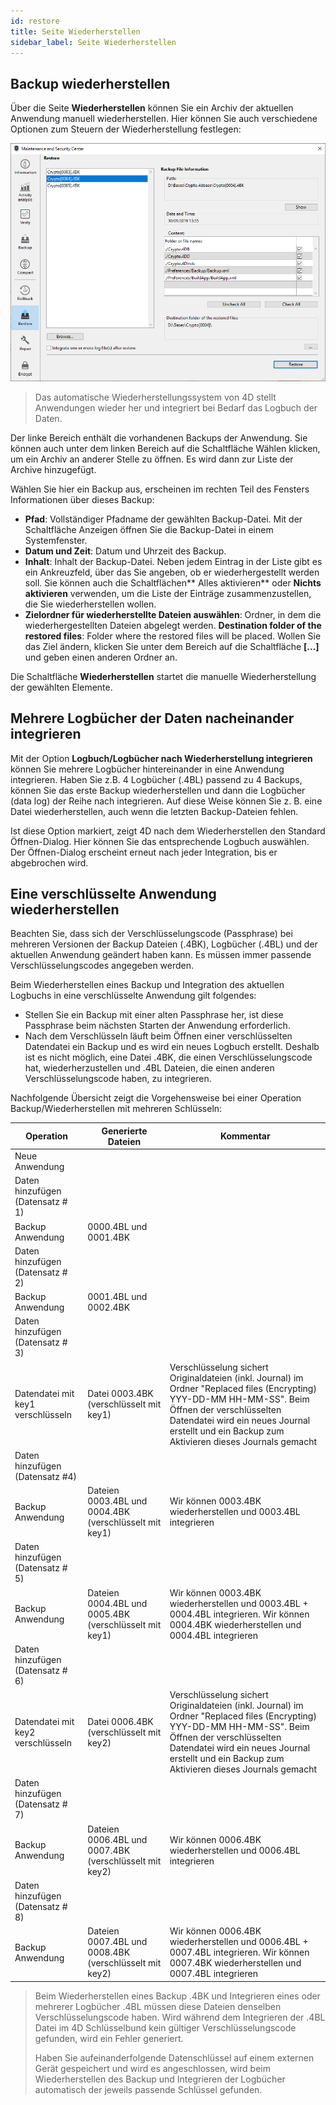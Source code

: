 ```yaml
---
id: restore
title: Seite Wiederherstellen
sidebar_label: Seite Wiederherstellen
---
```


## Backup wiederherstellen

Über die Seite **Wiederherstellen** können Sie ein Archiv der aktuellen Anwendung manuell wiederherstellen. Hier können Sie auch verschiedene Optionen zum Steuern der Wiederherstellung festlegen:

![](../assets/en/MSC/MSC_restore.png)

> Das automatische Wiederherstellungssystem von 4D stellt Anwendungen wieder her und integriert bei Bedarf das Logbuch der Daten.

Der linke Bereich enthält die vorhandenen Backups der Anwendung. Sie können auch unter dem linken Bereich auf die Schaltfläche Wählen klicken, um ein Archiv an anderer Stelle zu öffnen. Es wird dann zur Liste der Archive hinzugefügt.

Wählen Sie hier ein Backup aus, erscheinen im rechten Teil des Fensters Informationen über dieses Backup:

- **Pfad**: Vollständiger Pfadname der gewählten Backup-Datei. Mit der Schaltfläche Anzeigen öffnen Sie die Backup-Datei in einem Systemfenster.
- **Datum und Zeit**: Datum und Uhrzeit des Backup.
- **Inhalt**: Inhalt der Backup-Datei. Neben jedem Eintrag in der Liste gibt es ein Ankreuzfeld, über das Sie angeben, ob er wiederhergestellt werden soll. Sie können auch die Schaltflächen** Alles aktivieren** oder **Nichts aktivieren** verwenden, um die Liste der Einträge zusammenzustellen, die Sie wiederherstellen wollen.
- **Zielordner für wiederherstellte Dateien auswählen**: Ordner, in dem die wiederhergestellten Dateien abgelegt werden. **Destination folder of the restored files**: Folder where the restored files will be placed. Wollen Sie das Ziel ändern, klicken Sie unter dem Bereich auf die Schaltfläche **[...]** und geben einen anderen Ordner an.

Die Schaltfläche **Wiederherstellen** startet die manuelle Wiederherstellung der gewählten Elemente.

## Mehrere Logbücher der Daten nacheinander integrieren

Mit der Option **Logbuch/Logbücher nach Wiederherstellung integrieren** können Sie mehrere Logbücher hintereinander in eine Anwendung integrieren. Haben Sie z.B. 4 Logbücher (.4BL) passend zu 4 Backups, können Sie das erste Backup wiederherstellen und dann die Logbücher (data log) der Reihe nach integrieren. Auf diese Weise können Sie z. B. eine Datei wiederherstellen, auch wenn die letzten Backup-Dateien fehlen.

Ist diese Option markiert, zeigt 4D nach dem Wiederherstellen den Standard Öffnen-Dialog. Hier können Sie das entsprechende Logbuch auswählen. Der Öffnen-Dialog erscheint erneut nach jeder Integration, bis er abgebrochen wird.

## Eine verschlüsselte Anwendung wiederherstellen

Beachten Sie, dass sich der Verschlüsselungscode (Passphrase) bei mehreren Versionen der Backup Dateien (.4BK), Logbücher (.4BL) und der aktuellen Anwendung geändert haben kann. Es müssen immer passende Verschlüsselungscodes angegeben werden.

Beim Wiederherstellen eines Backup und Integration des aktuellen Logbuchs in eine verschlüsselte Anwendung gilt folgendes:

- Stellen Sie ein Backup mit einer alten Passphrase her, ist diese Passphrase beim nächsten Starten der Anwendung erforderlich.
- Nach dem Verschlüsseln läuft beim Öffnen einer verschlüsselten Datendatei ein Backup und es wird ein neues Logbuch erstellt. Deshalb ist es nicht möglich, eine Datei .4BK, die einen Verschlüsselungscode hat, wiederherzustellen und .4BL Dateien, die einen anderen Verschlüsselungscode haben, zu integrieren.

Nachfolgende Übersicht zeigt die Vorgehensweise bei einer Operation Backup/Wiederherstellen mit mehreren Schlüsseln:

| Operation                         | Generierte Dateien                                     | Kommentar                                                                                                                                                                                                                                            |
| --------------------------------- | ------------------------------------------------------ | ---------------------------------------------------------------------------------------------------------------------------------------------------------------------------------------------------------------------------------------------------- |
| Neue Anwendung                    |                                                        |                                                                                                                                                                                                                                                      |
| Daten hinzufügen (Datensatz # 1)  |                                                        |                                                                                                                                                                                                                                                      |
| Backup Anwendung                  | 0000.4BL und 0001.4BK                                  |                                                                                                                                                                                                                                                      |
| Daten hinzufügen (Datensatz # 2)  |                                                        |                                                                                                                                                                                                                                                      |
| Backup Anwendung                  | 0001.4BL und 0002.4BK                                  |                                                                                                                                                                                                                                                      |
| Daten hinzufügen (Datensatz # 3)  |                                                        |                                                                                                                                                                                                                                                      |
| Datendatei mit key1 verschlüsseln | Datei 0003.4BK (verschlüsselt mit key1)                | Verschlüsselung sichert Originaldateien (inkl. Journal) im Ordner "Replaced files (Encrypting) YYY-DD-MM HH-MM-SS". Beim Öffnen der verschlüsselten Datendatei wird ein neues Journal erstellt und ein Backup zum Aktivieren dieses Journals gemacht |
| Daten hinzufügen (Datensatz #4)   |                                                        |                                                                                                                                                                                                                                                      |
| Backup Anwendung                  | Dateien 0003.4BL und 0004.4BK (verschlüsselt mit key1) | Wir können 0003.4BK wiederherstellen und 0003.4BL integrieren                                                                                                                                                                                        |
| Daten hinzufügen (Datensatz # 5)  |                                                        |                                                                                                                                                                                                                                                      |
| Backup Anwendung                  | Dateien 0004.4BL und 0005.4BK (verschlüsselt mit key1) | Wir können 0003.4BK wiederherstellen und 0003.4BL + 0004.4BL integrieren. Wir können 0004.4BK wiederherstellen und 0004.4BL integrieren                                                                                                              |
| Daten hinzufügen (Datensatz # 6)  |                                                        |                                                                                                                                                                                                                                                      |
| Datendatei mit key2 verschlüsseln | Datei 0006.4BK (verschlüsselt mit key2)                | Verschlüsselung sichert Originaldateien (inkl. Journal) im Ordner "Replaced files (Encrypting) YYY-DD-MM HH-MM-SS". Beim Öffnen der verschlüsselten Datendatei wird ein neues Journal erstellt und ein Backup zum Aktivieren dieses Journals gemacht |
| Daten hinzufügen (Datensatz # 7)  |                                                        |                                                                                                                                                                                                                                                      |
| Backup Anwendung                  | Dateien 0006.4BL und 0007.4BK (verschlüsselt mit key2) | Wir können 0006.4BK wiederherstellen und 0006.4BL integrieren                                                                                                                                                                                        |
| Daten hinzufügen (Datensatz # 8)  |                                                        |                                                                                                                                                                                                                                                      |
| Backup Anwendung                  | Dateien 0007.4BL und 0008.4BK (verschlüsselt mit key2) | Wir können 0006.4BK wiederherstellen und 0006.4BL + 0007.4BL integrieren. Wir können 0007.4BK wiederherstellen und 0007.4BL integrieren                                                                                                              |
> Beim Wiederherstellen eines Backup .4BK und Integrieren eines oder mehrerer Logbücher .4BL müssen diese Dateien denselben Verschlüsselungscode haben. Wird während dem Integrieren der .4BL Datei im 4D Schlüsselbund kein gültiger Verschlüsselungscode gefunden, wird ein Fehler generiert.
> 
> Haben Sie aufeinanderfolgende Datenschlüssel auf einem externen Gerät gespeichert und wird es angeschlossen, wird beim Wiederherstellen des Backup und Integrieren der Logbücher automatisch der jeweils passende Schlüssel gefunden.
